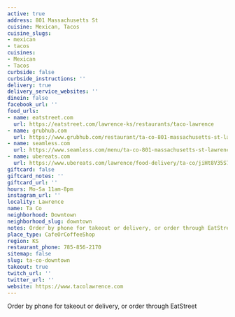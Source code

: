 ```yaml
---
active: true
address: 801 Massachusetts St
cuisine: Mexican, Tacos
cuisine_slugs:
- mexican
- tacos
cuisines:
- Mexican
- Tacos
curbside: false
curbside_instructions: ''
delivery: true
delivery_service_websites: ''
dinein: false
facebook_url: ''
food_urls:
- name: eatstreet.com
  url: https://eatstreet.com/lawrence-ks/restaurants/taco-lawrence
- name: grubhub.com
  url: https://www.grubhub.com/restaurant/ta-co-801-massachusetts-st-lawrence/2032879?utm_source=google&utm_medium=cpc&utm_campaign=Lawrence%2C%2BKS%2B%7C%2BAll%2B%7C%2BFood%2B%2B%2BHood&utm_term=%2Blawrence%20%2Bdelivery&efkwid=52998677246&gclsrc=aw.ds&=undefined&gclid=EAIaIQobChMI1OD48q226AIVAuiGCh1n-ADVEAAYASAAEgLNXPD_BwE
- name: seamless.com
  url: https://www.seamless.com/menu/ta-co-801-massachusetts-st-lawrence/2032879
- name: ubereats.com
  url: https://www.ubereats.com/lawrence/food-delivery/ta-co/jiHt8V35S7C4pw0etdLRwg
giftcard: false
giftcard_notes: ''
giftcard_url: ''
hours: Mo-Sa 11am-8pm
instagram_url: ''
locality: Lawrence
name: Ta Co
neighborhood: Downtown
neighborhood_slug: downtown
notes: Order by phone for takeout or delivery, or order through EatStreet
place_type: CafeOrCoffeeShop
region: KS
restaurant_phone: 785-856-2170
sitemap: false
slug: ta-co-downtown
takeout: true
twitch_url: ''
twitter_url: ''
website: https://www.tacolawrence.com
---
```


Order by phone for takeout or delivery, or order through EatStreet